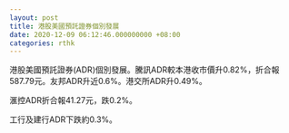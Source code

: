 ```yaml
---
layout: post
title: 港股美國預託證券個別發展
date: 2020-12-09 06:12:46.000000000 +08:00
categories: rthk
---
```


港股美國預託證券(ADR)個別發展。騰訊ADR較本港收市價升0.82%，折合報587.79元。友邦ADR升近0.6%。港交所ADR升0.49%。

滙控ADR折合報41.27元，跌0.2%。

工行及建行ADR下跌約0.3%。
